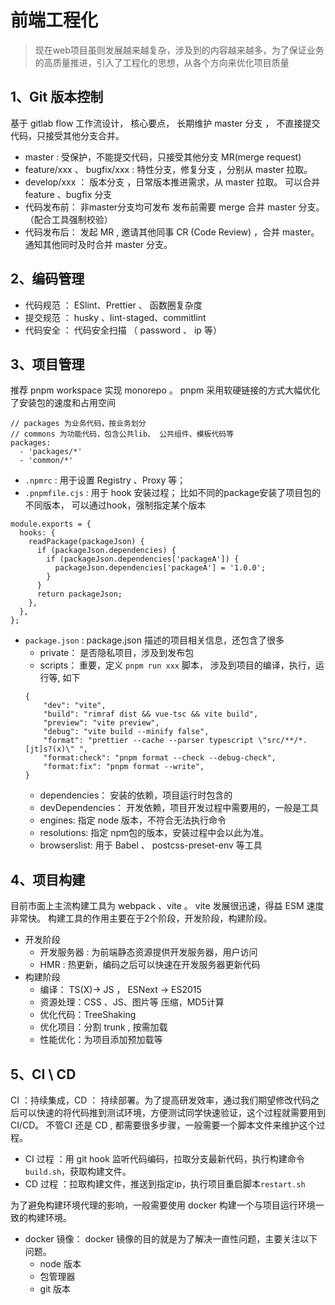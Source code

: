 # 前端工程化

>现在web项目虽则发展越来越复杂，涉及到的内容越来越多，为了保证业务的高质量推进，引入了工程化的思想，从各个方向来优化项目质量

## 1、Git 版本控制

基于 gitlab flow 工作流设计， 核心要点， 长期维护 master 分支 ， 不直接提交代码，只接受其他分支合并。

- master : 受保护，不能提交代码，只接受其他分支 MR(merge request)
- feature/xxx 、 bugfix/xxx : 特性分支，修复分支 ，分别从 master 拉取。
- develop/xxx ： 版本分支 ，日常版本推进需求，从 master 拉取。 可以合并 feature 、bugfix 分支
- 代码发布前： 非master分支均可发布 发布前需要 merge 合并 master 分支。 （配合工具强制校验）
- 代码发布后： 发起 MR , 邀请其他同事 CR (Code Review) ，合并 master。通知其他同时及时合并 master 分支。

## 2、编码管理
- 代码规范 ： ESlint、Prettier 、 函数圈复杂度
- 提交规范 ： husky 、lint-staged、commitlint 
- 代码安全 ： 代码安全扫描 （ password 、 ip 等）

## 3、项目管理

推荐 pnpm workspace 实现 monorepo 。 pnpm 采用软硬链接的方式大幅优化了安装包的速度和占用空间

```
// packages 为业务代码，按业务划分
// commons 为功能代码，包含公共lib、 公共组件、模板代码等
packages:
  - 'packages/*'
  - 'common/*'
```

- `.npmrc` : 用于设置 Registry 、Proxy 等；
- `.pnpmfile.cjs` : 用于 hook 安装过程； 比如不同的package安装了项目包的不同版本， 可以通过hook，强制指定某个版本

```
module.exports = {
  hooks: {
    readPackage(packageJson) {
      if (packageJson.dependencies) {
        if (packageJson.dependencies['packageA']) {
          packageJson.dependencies['packageA'] = '1.0.0';
        }
      }
      return packageJson;
    },
  },
};
```

- `package.json` :  package.json 描述的项目相关信息，还包含了很多
    - private： 是否隐私项目，涉及到发布包
    - scripts： 重要，定义 `pnpm run xxx` 脚本， 涉及到项目的编译，执行，运行等, 如下
    ```
    {
        "dev": "vite",
        "build": "rimraf dist && vue-tsc && vite build",
        "preview": "vite preview",
        "debug": "vite build --minify false",
        "format": "prettier --cache --parser typescript \"src/**/*.[jt]s?(x)\" ",
        "format:check": "pnpm format --check --debug-check",
        "format:fix": "pnpm format --write",
    }
    ```
    - dependencies： 安装的依赖，项目运行时包含的
    - devDependencies： 开发依赖，项目开发过程中需要用的，一般是工具
    - engines: 指定 node 版本，不符合无法执行命令
    - resolutions: 指定 npm包的版本，安装过程中会以此为准。
    - browserslist: 用于 Babel 、 postcss-preset-env 等工具

## 4、项目构建

目前市面上主流构建工具为 webpack 、vite 。 vite 发展很迅速，得益 ESM 速度非常快。 构建工具的作用主要在于2个阶段，开发阶段，构建阶段。
- 开发阶段
    - 开发服务器 : 为前端静态资源提供开发服务器，用户访问
    - HMR : 热更新，编码之后可以快速在开发服务器更新代码
- 构建阶段
    - 编译： TS(X)-> JS ， ESNext -> ES2015
    - 资源处理：CSS 、JS、图片等 压缩，MD5计算
    - 优化代码：TreeShaking
    - 优化项目：分割 trunk , 按需加载
    - 性能优化：为项目添加预加载等

## 5、CI \ CD

CI ：持续集成，CD ： 持续部署。为了提高研发效率，通过我们期望修改代码之后可以快速的将代码推到测试环境，方便测试同学快速验证，这个过程就需要用到 CI/CD。 不管CI 还是 CD , 都需要很多步骤，一般需要一个脚本文件来维护这个过程。

- CI 过程 ：用 git hook 监听代码编码，拉取分支最新代码，执行构建命令`build.sh`，获取构建文件。
- CD 过程 ：拉取构建文件，推送到指定ip，执行项目重启脚本`restart.sh`

为了避免构建环境代理的影响，一般需要使用 docker 构建一个与项目运行环境一致的构建环境。

- docker 镜像： docker 镜像的目的就是为了解决一直性问题，主要关注以下问题。
  - node 版本
  - 包管理器
  - git 版本
